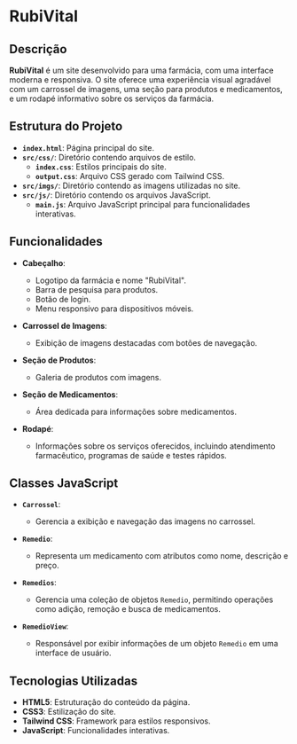 # RubiVital

## Descrição

**RubiVital** é um site desenvolvido para uma farmácia, com uma interface moderna e responsiva. O site oferece uma experiência visual agradável com um carrossel de imagens, uma seção para produtos e medicamentos, e um rodapé informativo sobre os serviços da farmácia.

## Estrutura do Projeto

- **`index.html`**: Página principal do site.
- **`src/css/`**: Diretório contendo arquivos de estilo.
  - **`index.css`**: Estilos principais do site.
  - **`output.css`**: Arquivo CSS gerado com Tailwind CSS.
- **`src/imgs/`**: Diretório contendo as imagens utilizadas no site.
- **`src/js/`**: Diretório contendo os arquivos JavaScript.
  - **`main.js`**: Arquivo JavaScript principal para funcionalidades interativas.

## Funcionalidades

- **Cabeçalho**:
  - Logotipo da farmácia e nome "RubiVital".
  - Barra de pesquisa para produtos.
  - Botão de login.
  - Menu responsivo para dispositivos móveis.

- **Carrossel de Imagens**:
  - Exibição de imagens destacadas com botões de navegação.

- **Seção de Produtos**:
  - Galeria de produtos com imagens.

- **Seção de Medicamentos**:
  - Área dedicada para informações sobre medicamentos.

- **Rodapé**:
  - Informações sobre os serviços oferecidos, incluindo atendimento farmacêutico, programas de saúde e testes rápidos.

## Classes JavaScript

- **`Carrossel`**:
  - Gerencia a exibição e navegação das imagens no carrossel.

- **`Remedio`**:
  - Representa um medicamento com atributos como nome, descrição e preço.

- **`Remedios`**:
  - Gerencia uma coleção de objetos `Remedio`, permitindo operações como adição, remoção e busca de medicamentos.

- **`RemedioView`**:
  - Responsável por exibir informações de um objeto `Remedio` em uma interface de usuário.

## Tecnologias Utilizadas

- **HTML5**: Estruturação do conteúdo da página.
- **CSS3**: Estilização do site.
- **Tailwind CSS**: Framework para estilos responsivos.
- **JavaScript**: Funcionalidades interativas.

